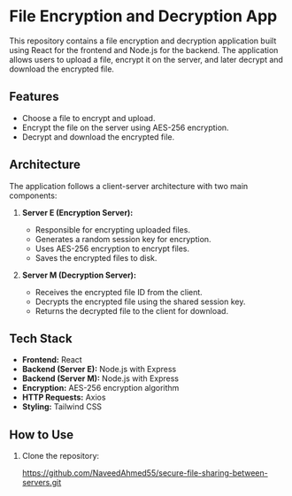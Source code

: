 # File Encryption and Decryption App

This repository contains a file encryption and decryption application built using React for the frontend and Node.js for the backend. The application allows users to upload a file, encrypt it on the server, and later decrypt and download the encrypted file.

## Features

- Choose a file to encrypt and upload.
- Encrypt the file on the server using AES-256 encryption.
- Decrypt and download the encrypted file.


## Architecture

The application follows a client-server architecture with two main components:

1. **Server E (Encryption Server):**
   - Responsible for encrypting uploaded files.
   - Generates a random session key for encryption.
   - Uses AES-256 encryption to encrypt files.
   - Saves the encrypted files to disk.

2. **Server M (Decryption Server):**
   - Receives the encrypted file ID from the client.
   - Decrypts the encrypted file using the shared session key.
   - Returns the decrypted file to the client for download.

## Tech Stack

- **Frontend:** React
- **Backend (Server E):** Node.js with Express
- **Backend (Server M):** Node.js with Express
- **Encryption:** AES-256 encryption algorithm
- **HTTP Requests:** Axios
- **Styling:** Tailwind CSS

## How to Use

1. Clone the repository:

   https://github.com/NaveedAhmed55/secure-file-sharing-between-servers.git
